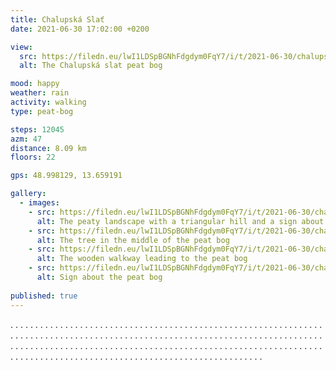 ```yaml
---
title: Chalupská Slať
date: 2021-06-30 17:02:00 +0200

view:
  src: https://filedn.eu/lwI1LDSpBGNhFdgdym0FqY7/i/t/2021-06-30/chalupska-slat-velka.jpg
  alt: The Chalupská slat peat bog

mood: happy
weather: rain
activity: walking
type: peat-bog

steps: 12045
azm: 47
distance: 8.09 km
floors: 22

gps: 48.998129, 13.659191

gallery:
  - images:
    - src: https://filedn.eu/lwI1LDSpBGNhFdgdym0FqY7/i/t/2021-06-30/chalupska-slat-raselina.jpg
      alt: The peaty landscape with a triangular hill and a sign about local mining of peat
    - src: https://filedn.eu/lwI1LDSpBGNhFdgdym0FqY7/i/t/2021-06-30/chalupska-slat-mala.jpg
      alt: The tree in the middle of the peat bog
    - src: https://filedn.eu/lwI1LDSpBGNhFdgdym0FqY7/i/t/2021-06-30/chalupska-slat-chodnicek.jpg
      alt: The wooden walkway leading to the peat bog
    - src: https://filedn.eu/lwI1LDSpBGNhFdgdym0FqY7/i/t/2021-06-30/chalupska-slat.jpg
      alt: Sign about the peat bog
      
published: true
---
```

.  .  .  .  .  .  .  .  .  .  .  .  .  .  .  .  . .  .  .  .  .  .  .  .  .  .  .  .  .  .  .  .  .  .  .  .  .  .  .  .  .  .  .  .  .  .  .  .  .  . .  .  .  .  .  .  .  .  .  .  .  .  .  .  .  .  . .  .  .  .  .  .  .  .  .  .  .  .  .  .  .  .  . .  .  .  .  .  .  .  .  .  .  .  .  .  .  .  .  .  .  .  .  .  .  .  .  .  .  .  .  .  .  .  .  .  . .  .  .  .  .  .  .  .  .  .  .  .  .  .  .  .  . .  .  .  .  .  .  .  .  .  .  .  .  .  .  .  .  . .  .  .  .  .  .  .  .  .  .  .  .  .  .  .  .  .  .  .  .  .  .  .  .  .  .  .  .  .  .  .  .  .  .  .  .  .  .  .  .  .  .  .  .  .  .  .  .  .  .  .  .  .  .  .  .  .  .  .  .  .  .  .  .  .  .  .  .  .  .  .  .  .  .  .  .  .  .  .  .  .  .  .  .  .  .  .